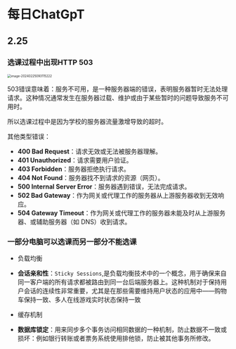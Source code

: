 # 每日ChatGpT

## 2.25

### **选课过程中出现HTTP 503**



<img src="/Users/lutao/GitT/Pic/image-20240225093115222.png" alt="image-20240225093115222" style="zoom:50%;" />

503错误意味着：服务不可用，是一种服务器端的错误，表明服务器暂时无法处理请求。这种情况通常发生在服务器过载、维护或由于某些暂时的问题导致服务不可用时。

所以选课过程中是因为学校的服务器流量激增导致的超时。

其他类型错误：

- **400 Bad Request**：请求无效或无法被服务器理解。
- **401 Unauthorized**：请求需要用户验证。
- **403 Forbidden**：服务器拒绝执行请求。
- **404 Not Found**：服务器找不到请求的资源（网页）。
- **500 Internal Server Error**：服务器遇到错误，无法完成请求。
- **502 Bad Gateway**：作为网关或代理工作的服务器从上游服务器收到无效响应。
- **504 Gateway Timeout**：作为网关或代理工作的服务器未能及时从上游服务器、或辅助服务器（如 DNS）收到请求。

### **一部分电脑可以选课而另一部分不能选课**

- 负载均衡

- **会话亲和性**：`Sticky Sessions`,是负载均衡技术中的一个概念，用于确保来自同一客户端的所有请求都被路由到同一台后端服务器上。这种机制对于保持用户会话的连续性非常重要，尤其是在那些需要维持用户状态的应用中——购物车保持一致、多人在线游戏实时状态保持一致

- 缓存机制

- **数据库锁定**：用来同步多个事务访问相同数据的一种机制，防止数据不一致或损坏：例如银行转账或者票务系统使用排他锁，防止被其他事务所修改。

